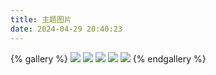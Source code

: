 ```yaml
---
title: 主题图片
date: 2024-04-29 20:40:23
---
```

{% gallery %}
![](https://cdn.jsdelivr.net/gh/bl-sun/bl-sun.github.io@main/source/-/img/index.jpg)
![](https://cdn.jsdelivr.net/gh/bl-sun/bl-sun.github.io@main/source/-/img/background.jpg)
![](https://cdn.jsdelivr.net/gh/bl-sun/bl-sun.github.io@main/source/-/img/cover-default.jpg)
![](https://cdn.jsdelivr.net/gh/bl-sun/bl-sun.github.io@main/source/-/img/cover-default-2.jpg)
![](https://cdn.jsdelivr.net/gh/bl-sun/bl-sun.github.io@main/source/-/img/cover-default-3.jpg)
{% endgallery %}
